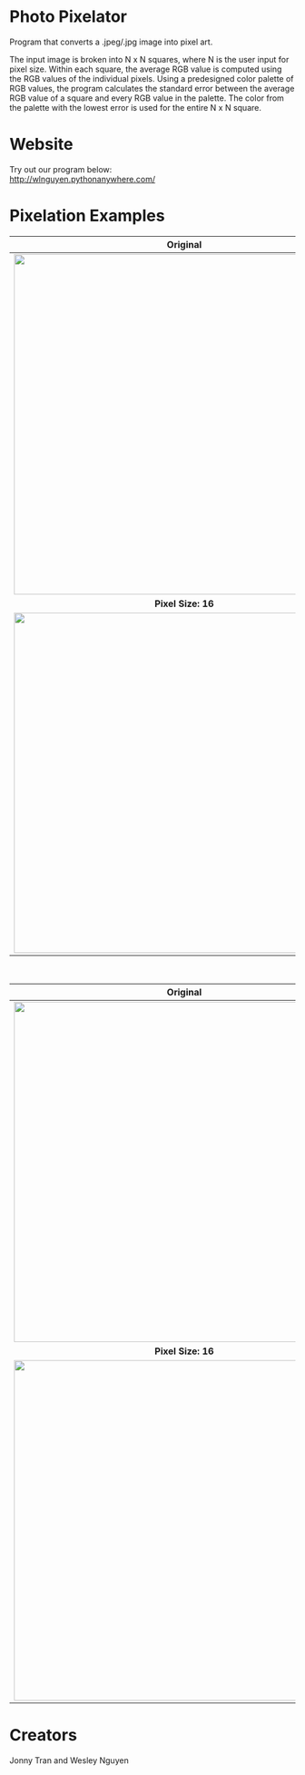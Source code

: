 # Photo Pixelator

Program that converts a .jpeg/.jpg image into pixel art. 

The input image is broken into N x N squares, where N is the user input for pixel size. Within each square, the average RGB value is computed using the RGB values of the individual pixels. Using a predesigned color palette of RGB values, the program calculates the standard error between the average RGB value of a square and every RGB value in the palette. The color from the palette with the lowest error is used for the entire N x N square. 

# Website 
Try out our program below:
<br />
http://wlnguyen.pythonanywhere.com/


# Pixelation Examples 

Original                   |  Pixel Size: 8
:-------------------------:|:-------------------------:
<img src="https://user-images.githubusercontent.com/52009450/131593165-25495d8e-fa46-4034-9c07-9dc47e1483b2.jpeg" width = "600" >  |  <img src="https://user-images.githubusercontent.com/52009450/131593329-ca46744c-7d6c-4eb2-aa2c-57828f8e0faf.jpeg" width = "600" > 
**Pixel Size: 16**         |  **Pixel Size: 32**
<img src="https://user-images.githubusercontent.com/52009450/131595716-a25d87db-a455-4727-a862-41f1b137f043.jpeg" width = "600" >  |  <img src="https://user-images.githubusercontent.com/52009450/131595736-b6ad7ffa-ee44-4dbb-b9fe-ce1c67a87657.jpeg" width = "600" > 

<br />

Original                   |  Pixel Size: 8
:-------------------------:|:-------------------------:
<img src="https://user-images.githubusercontent.com/52009450/131595886-21118755-af8d-4f57-ada7-4d4a5889ce73.jpeg" width = "600" >  |  <img src="https://user-images.githubusercontent.com/52009450/131595923-97d01f5b-665e-4bd3-9573-05615aa043d9.jpeg" width = "600" > 
**Pixel Size: 16**         |  **Pixel Size: 32**
<img src="https://user-images.githubusercontent.com/52009450/131595955-823a8424-0ec4-4d17-87b9-3728db5f1644.jpeg" width = "600" >  |  <img src="https://user-images.githubusercontent.com/52009450/131595975-22f6ac53-e3c5-4c0a-919b-546aeaed4340.jpeg" width = "600" > 

# Creators
Jonny Tran and Wesley Nguyen
